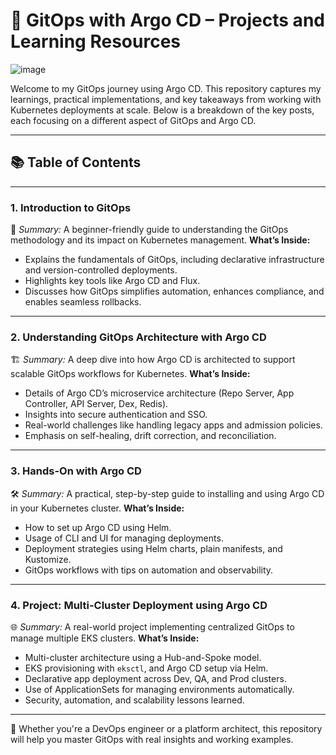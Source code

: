 # 🚀 GitOps with Argo CD – Projects and Learning Resources

![image](https://github.com/user-attachments/assets/e207c22e-b88d-43a2-b789-0bd7b053df37)

Welcome to my GitOps journey using Argo CD. This repository captures my learnings, practical implementations, and key takeaways from working with Kubernetes deployments at scale. Below is a breakdown of the key posts, each focusing on a different aspect of GitOps and Argo CD.

---

## 📚 Table of Contents

---

### 1. **Introduction to GitOps**

📘 *Summary:* A beginner-friendly guide to understanding the GitOps methodology and its impact on Kubernetes management.
**What’s Inside:**

* Explains the fundamentals of GitOps, including declarative infrastructure and version-controlled deployments.
* Highlights key tools like Argo CD and Flux.
* Discusses how GitOps simplifies automation, enhances compliance, and enables seamless rollbacks.

---

### 2. **Understanding GitOps Architecture with Argo CD**

🏗️ *Summary:* A deep dive into how Argo CD is architected to support scalable GitOps workflows for Kubernetes.
**What’s Inside:**

* Details of Argo CD’s microservice architecture (Repo Server, App Controller, API Server, Dex, Redis).
* Insights into secure authentication and SSO.
* Real-world challenges like handling legacy apps and admission policies.
* Emphasis on self-healing, drift correction, and reconciliation.

---

### 3. **Hands-On with Argo CD**

🛠️ *Summary:* A practical, step-by-step guide to installing and using Argo CD in your Kubernetes cluster.
**What’s Inside:**

* How to set up Argo CD using Helm.
* Usage of CLI and UI for managing deployments.
* Deployment strategies using Helm charts, plain manifests, and Kustomize.
* GitOps workflows with tips on automation and observability.

---

### 4. **Project: Multi-Cluster Deployment using Argo CD**

🌐 *Summary:* A real-world project implementing centralized GitOps to manage multiple EKS clusters.
**What’s Inside:**

* Multi-cluster architecture using a Hub-and-Spoke model.
* EKS provisioning with `eksctl`, and Argo CD setup via Helm.
* Declarative app deployment across Dev, QA, and Prod clusters.
* Use of ApplicationSets for managing environments automatically.
* Security, automation, and scalability lessons learned.

---

📌 Whether you're a DevOps engineer or a platform architect, this repository will help you master GitOps with real insights and working examples.
